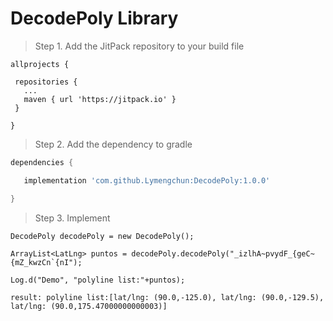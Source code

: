﻿# DecodePoly Library
 >Step 1. Add the JitPack repository to your build file
 ```Add it in your root build.gradle at the end of repositories:
 allprojects {
 
  repositories {
	...
	maven { url 'https://jitpack.io' }
  }
	
}
 ```
 
 > Step 2. Add the dependency to gradle
 ```gradle
 dependencies {

	implementation 'com.github.Lymengchun:DecodePoly:1.0.0'

 }
  ```
  
   > Step 3. Implement
 ```
 DecodePoly decodePoly = new DecodePoly();

 ArrayList<LatLng> puntos = decodePoly.decodePoly("_izlhA~pvydF_{geC~{mZ_kwzCn`{nI");

 Log.d("Demo", "polyline list:"+puntos);
 
 result: polyline list:[lat/lng: (90.0,-125.0), lat/lng: (90.0,-129.5), lat/lng: (90.0,175.47000000000003)]

  ```
  


